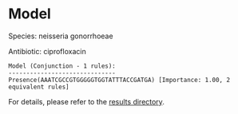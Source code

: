 
# Model

Species: neisseria gonorrhoeae

Antibiotic: ciprofloxacin

```
Model (Conjunction - 1 rules):
------------------------------
Presence(AAATCGCCGTGGGGGTGGTATTTACCGATGA) [Importance: 1.00, 2 equivalent rules]

```

For details, please refer to the [results directory](../../../../../results/scm_b/neisseria+gonorrhoeae/ciprofloxacin/repeat_8/).

